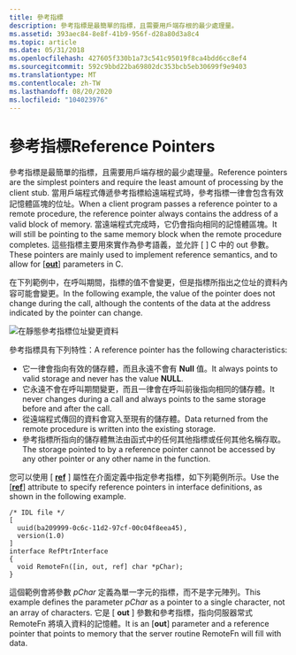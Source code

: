 ```yaml
---
title: 參考指標
description: 參考指標是最簡單的指標，且需要用戶端存根的最少處理量。
ms.assetid: 393aec84-8e8f-41b9-956f-d28a80d3a8c4
ms.topic: article
ms.date: 05/31/2018
ms.openlocfilehash: 427605f330b1a73c541c95019f8ca4bdd6cc8ef4
ms.sourcegitcommit: 592c9bbd22ba69802dc353bcb5eb30699f9e9403
ms.translationtype: MT
ms.contentlocale: zh-TW
ms.lasthandoff: 08/20/2020
ms.locfileid: "104023976"
---
```

# <a name="reference-pointers"></a><span data-ttu-id="bc12f-103">參考指標</span><span class="sxs-lookup"><span data-stu-id="bc12f-103">Reference Pointers</span></span>

<span data-ttu-id="bc12f-104">參考指標是最簡單的指標，且需要用戶端存根的最少處理量。</span><span class="sxs-lookup"><span data-stu-id="bc12f-104">Reference pointers are the simplest pointers and require the least amount of processing by the client stub.</span></span> <span data-ttu-id="bc12f-105">當用戶端程式傳遞參考指標給遠端程式時，參考指標一律會包含有效記憶體區塊的位址。</span><span class="sxs-lookup"><span data-stu-id="bc12f-105">When a client program passes a reference pointer to a remote procedure, the reference pointer always contains the address of a valid block of memory.</span></span> <span data-ttu-id="bc12f-106">當遠端程式完成時，它仍會指向相同的記憶體區塊。</span><span class="sxs-lookup"><span data-stu-id="bc12f-106">It will still be pointing to the same memory block when the remote procedure completes.</span></span> <span data-ttu-id="bc12f-107">這些指標主要用來實作為參考語義，並允許 \[ [](/windows/desktop/Midl/out-idl) \] C 中的 out 參數。</span><span class="sxs-lookup"><span data-stu-id="bc12f-107">These pointers are mainly used to implement reference semantics, and to allow for \[[**out**](/windows/desktop/Midl/out-idl)\] parameters in C.</span></span>

<span data-ttu-id="bc12f-108">在下列範例中，在呼叫期間，指標的值不會變更，但是指標所指出之位址的資料內容可能會變更。</span><span class="sxs-lookup"><span data-stu-id="bc12f-108">In the following example, the value of the pointer does not change during the call, although the contents of the data at the address indicated by the pointer can change.</span></span>

![在靜態參考指標位址變更資料](images/prog-a07.png)

<span data-ttu-id="bc12f-110">參考指標具有下列特性：</span><span class="sxs-lookup"><span data-stu-id="bc12f-110">A reference pointer has the following characteristics:</span></span>

-   <span data-ttu-id="bc12f-111">它一律會指向有效的儲存體，而且永遠不會有 **Null** 值。</span><span class="sxs-lookup"><span data-stu-id="bc12f-111">It always points to valid storage and never has the value **NULL**.</span></span>
-   <span data-ttu-id="bc12f-112">它永遠不會在呼叫期間變更，而且一律會在呼叫前後指向相同的儲存體。</span><span class="sxs-lookup"><span data-stu-id="bc12f-112">It never changes during a call and always points to the same storage before and after the call.</span></span>
-   <span data-ttu-id="bc12f-113">從遠端程式傳回的資料會寫入至現有的儲存體。</span><span class="sxs-lookup"><span data-stu-id="bc12f-113">Data returned from the remote procedure is written into the existing storage.</span></span>
-   <span data-ttu-id="bc12f-114">參考指標所指向的儲存體無法由函式中的任何其他指標或任何其他名稱存取。</span><span class="sxs-lookup"><span data-stu-id="bc12f-114">The storage pointed to by a reference pointer cannot be accessed by any other pointer or any other name in the function.</span></span>

<span data-ttu-id="bc12f-115">您可以使用 \[ [**ref**](/windows/desktop/Midl/ref) \] 屬性在介面定義中指定參考指標，如下列範例所示。</span><span class="sxs-lookup"><span data-stu-id="bc12f-115">Use the \[[**ref**](/windows/desktop/Midl/ref)\] attribute to specify reference pointers in interface definitions, as shown in the following example.</span></span>

``` syntax
/* IDL file */
[ 
  uuid(ba209999-0c6c-11d2-97cf-00c04f8eea45),
  version(1.0)
]
interface RefPtrInterface
{
  void RemoteFn([in, out, ref] char *pChar);
}
```

<span data-ttu-id="bc12f-116">這個範例會將參數 *pChar* 定義為單一字元的指標，而不是字元陣列。</span><span class="sxs-lookup"><span data-stu-id="bc12f-116">This example defines the parameter *pChar* as a pointer to a single character, not an array of characters.</span></span> <span data-ttu-id="bc12f-117">它是 \[ **out** \] 參數和參考指標，指向伺服器常式 RemoteFn 將填入資料的記憶體。</span><span class="sxs-lookup"><span data-stu-id="bc12f-117">It is an \[**out**\] parameter and a reference pointer that points to memory that the server routine RemoteFn will fill with data.</span></span>

 

 